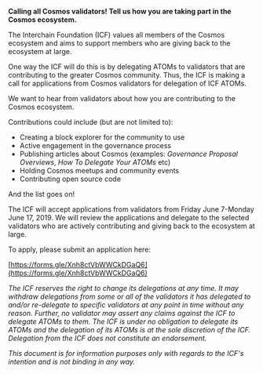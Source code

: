 **Calling all Cosmos validators! Tell us how you are taking part in the Cosmos ecosystem.** 

The Interchain Foundation (ICF) values all members of the Cosmos ecosystem and aims to support members who are giving back to the ecosystem at large. 

One way the ICF will do this is by delegating ATOMs to validators that are contributing to the greater Cosmos community. Thus, the ICF is making a call for applications from Cosmos validators for delegation of ICF ATOMs. 

We want to hear from validators about how you are contributing to the Cosmos ecosystem. 

Contributions could include (but are not limited to): 

- Creating a block explorer for the community to use
- Active engagement in the governance process
- Publishing articles about Cosmos (examples: *Governance Proposal Overviews*, *How To Delegate Your ATOMs* etc)
- Holding Cosmos meetups and community events
- Contributing open source code

And the list goes on! 

The ICF will accept applications from validators from Friday June 7-Monday June 17, 2019. We will review the applications and delegate to the selected validators who are actively contributing and giving back to the ecosystem at large. 

To apply, please submit an application here: 

[https://forms.gle/Xnh8ctVbWWCkDGaQ6](https://forms.gle/Xnh8ctVbWWCkDGaQ6) 

*The ICF reserves the right to change its delegations at any time. It may withdraw delegations from some or all of the validators it has delegated to and/or re-delegate to specific validators at any point in time without any reason. Further, no validator may assert any claims against the ICF to delegate ATOMs to them. The ICF is under no obligation to delegate its ATOMs and the delegation of its ATOMs is at the sole discretion of the ICF. Delegation from the ICF does not constitute an endorsement.* 

*This document is for information purposes only with regards to the ICF's intention and is not binding in any way.*
